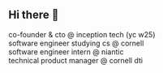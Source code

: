 ## Hi there 👋

co-founder & cto @ inception tech (yc w25) <br/>
software engineer studying cs @ cornell <br/>
software engineer intern @ niantic <br/>
technical product manager @ cornell dti <br/>

<!--
**rgu0114/rgu0114** is a ✨ _special_ ✨ repository because its `README.md` (this file) appears on your GitHub profile.

Here are some ideas to get you started:

- 🔭 I’m currently working on ...
- 🌱 I’m currently learning ...
- 👯 I’m looking to collaborate on ...
- 🤔 I’m looking for help with ...
- 💬 Ask me about ...
- 📫 How to reach me: ...
- 😄 Pronouns: ...
- ⚡ Fun fact: ...
-->
